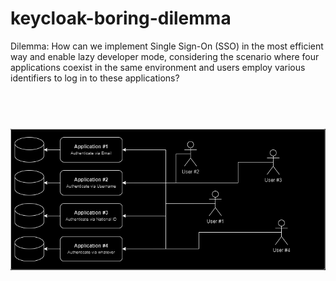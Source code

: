 # keycloak-boring-dilemma

Dilemma: How can we implement Single Sign-On (SSO) in the most efficient way and enable lazy developer mode, considering the scenario where four applications coexist in the same environment and users employ various identifiers to log in to these applications?

<h1 align="center">
  <br>
  <img src="problem-1.png" alt="problem" width="800">
  <br>
</h1>
